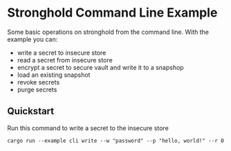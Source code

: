 # Stronghold Command Line Example

Some basic operations on stronghold from the command line. With the example you 
can:

- write a secret to insecure store
- read a secret from insecure store
- encrypt a secret to secure vault and write it to a snapshop
- load an existing snapshot
- revoke secrets
- purge secrets

## Quickstart

Run this command to write a secret to the insecure store
```
cargo run --example cli write --w "password" --p "hello, world!" --r 0
```